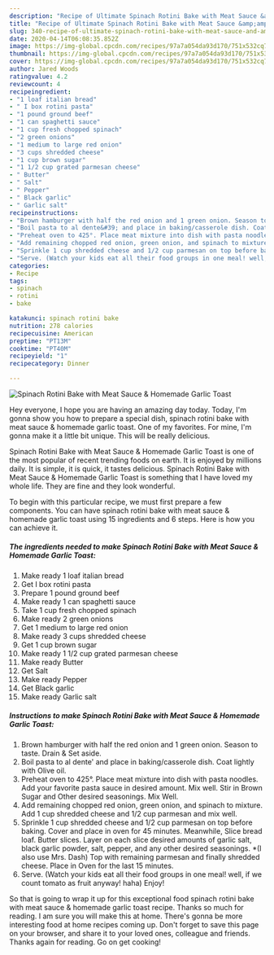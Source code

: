 ```yaml
---
description: "Recipe of Ultimate Spinach Rotini Bake with Meat Sauce &amp;amp; Homemade Garlic Toast"
title: "Recipe of Ultimate Spinach Rotini Bake with Meat Sauce &amp;amp; Homemade Garlic Toast"
slug: 340-recipe-of-ultimate-spinach-rotini-bake-with-meat-sauce-and-amp-homemade-garlic-toast
date: 2020-04-14T06:08:35.852Z
image: https://img-global.cpcdn.com/recipes/97a7a054da93d170/751x532cq70/spinach-rotini-bake-with-meat-sauce-homemade-garlic-toast-recipe-main-photo.jpg
thumbnail: https://img-global.cpcdn.com/recipes/97a7a054da93d170/751x532cq70/spinach-rotini-bake-with-meat-sauce-homemade-garlic-toast-recipe-main-photo.jpg
cover: https://img-global.cpcdn.com/recipes/97a7a054da93d170/751x532cq70/spinach-rotini-bake-with-meat-sauce-homemade-garlic-toast-recipe-main-photo.jpg
author: Jared Woods
ratingvalue: 4.2
reviewcount: 4
recipeingredient:
- "1 loaf italian bread"
- " I box rotini pasta"
- "1 pound ground beef"
- "1 can spaghetti sauce"
- "1 cup fresh chopped spinach"
- "2 green onions"
- "1 medium to large red onion"
- "3 cups shredded cheese"
- "1 cup brown sugar"
- "1 1/2 cup grated parmesan cheese"
- " Butter"
- " Salt"
- " Pepper"
- " Black garlic"
- " Garlic salt"
recipeinstructions:
- "Brown hamburger with half the red onion and 1 green onion. Season to taste. Drain &amp; Set aside."
- "Boil pasta to al dente&#39; and place in baking/casserole dish. Coat lightly with Olive oil."
- "Preheat oven to 425°. Place meat mixture into dish with pasta noodles. Add your favorite pasta sauce in desired amount. Mix well. Stir in Brown Sugar and Other desired seasonings. Mix Well."
- "Add remaining chopped red onion, green onion, and spinach to mixture. Add 1 cup shredded cheese and 1/2 cup parmesan and mix well."
- "Sprinkle 1 cup shredded cheese and 1/2 cup parmesan on top before baking. Cover and place in oven for 45 minutes. Meanwhile, Slice bread loaf. Butter slices. Layer on each slice desired amounts of garlic salt, black garlic powder, salt, pepper, and any other desired seasonings. *(I also use Mrs. Dash) Top with remaining parmesan and finally shredded cheese. Place in Oven for the last 15 minutes."
- "Serve. (Watch your kids eat all their food groups in one meal! well, if we count tomato as fruit anyway! haha) Enjoy!"
categories:
- Recipe
tags:
- spinach
- rotini
- bake

katakunci: spinach rotini bake 
nutrition: 278 calories
recipecuisine: American
preptime: "PT13M"
cooktime: "PT40M"
recipeyield: "1"
recipecategory: Dinner

---
```



![Spinach Rotini Bake with Meat Sauce &amp; Homemade Garlic Toast](https://img-global.cpcdn.com/recipes/97a7a054da93d170/751x532cq70/spinach-rotini-bake-with-meat-sauce-homemade-garlic-toast-recipe-main-photo.jpg)

Hey everyone, I hope you are having an amazing day today. Today, I'm gonna show you how to prepare a special dish, spinach rotini bake with meat sauce &amp; homemade garlic toast. One of my favorites. For mine, I'm gonna make it a little bit unique. This will be really delicious.

Spinach Rotini Bake with Meat Sauce &amp; Homemade Garlic Toast is one of the most popular of recent trending foods on earth. It is enjoyed by millions daily. It is simple, it is quick, it tastes delicious. Spinach Rotini Bake with Meat Sauce &amp; Homemade Garlic Toast is something that I have loved my whole life. They are fine and they look wonderful.




To begin with this particular recipe, we must first prepare a few components. You can have spinach rotini bake with meat sauce &amp; homemade garlic toast using 15 ingredients and 6 steps. Here is how you can achieve it.

<!--inarticleads1-->

##### The ingredients needed to make Spinach Rotini Bake with Meat Sauce &amp; Homemade Garlic Toast:

1. Make ready 1 loaf italian bread
1. Get  I box rotini pasta
1. Prepare 1 pound ground beef
1. Make ready 1 can spaghetti sauce
1. Take 1 cup fresh chopped spinach
1. Make ready 2 green onions
1. Get 1 medium to large red onion
1. Make ready 3 cups shredded cheese
1. Get 1 cup brown sugar
1. Make ready 1 1/2 cup grated parmesan cheese
1. Make ready  Butter
1. Get  Salt
1. Make ready  Pepper
1. Get  Black garlic
1. Make ready  Garlic salt




<!--inarticleads2-->

##### Instructions to make Spinach Rotini Bake with Meat Sauce &amp; Homemade Garlic Toast:

1. Brown hamburger with half the red onion and 1 green onion. Season to taste. Drain &amp; Set aside.
1. Boil pasta to al dente&#39; and place in baking/casserole dish. Coat lightly with Olive oil.
1. Preheat oven to 425°. Place meat mixture into dish with pasta noodles. Add your favorite pasta sauce in desired amount. Mix well. Stir in Brown Sugar and Other desired seasonings. Mix Well.
1. Add remaining chopped red onion, green onion, and spinach to mixture. Add 1 cup shredded cheese and 1/2 cup parmesan and mix well.
1. Sprinkle 1 cup shredded cheese and 1/2 cup parmesan on top before baking. Cover and place in oven for 45 minutes. Meanwhile, Slice bread loaf. Butter slices. Layer on each slice desired amounts of garlic salt, black garlic powder, salt, pepper, and any other desired seasonings. *(I also use Mrs. Dash) Top with remaining parmesan and finally shredded cheese. Place in Oven for the last 15 minutes.
1. Serve. (Watch your kids eat all their food groups in one meal! well, if we count tomato as fruit anyway! haha) Enjoy!




So that is going to wrap it up for this exceptional food spinach rotini bake with meat sauce &amp; homemade garlic toast recipe. Thanks so much for reading. I am sure you will make this at home. There's gonna be more interesting food at home recipes coming up. Don't forget to save this page on your browser, and share it to your loved ones, colleague and friends. Thanks again for reading. Go on get cooking!
